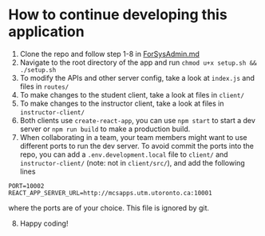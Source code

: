 # How to continue developing this application

1. Clone the repo and follow step 1-8 in [ForSysAdmin.md](ForSysAdmins.md)
2. Navigate to the root directory of the app and run `chmod u+x setup.sh && ./setup.sh`
3. To modify the APIs and other server config, take a look at `index.js` and files in `routes/`
4. To make changes to the student client, take a look at files in `client/`
5. To make changes to the instructor client, take a look at files in `instructor-client/`
6. Both clients use `create-react-app`, you can use `npm start` to start a dev server or `npm run build` to make a production build.
7. When collaborating in a team, your team members might want to use different ports to run the dev server. To avoid commit the ports into the repo, you can add a `.env.development.local` file to `client/` and `instructor-client/` (note: not in `client/src/`), and add the following lines

```
PORT=10002
REACT_APP_SERVER_URL=http://mcsapps.utm.utoronto.ca:10001
```

where the ports are of your choice. This file is ignored by git.

8. Happy coding!
